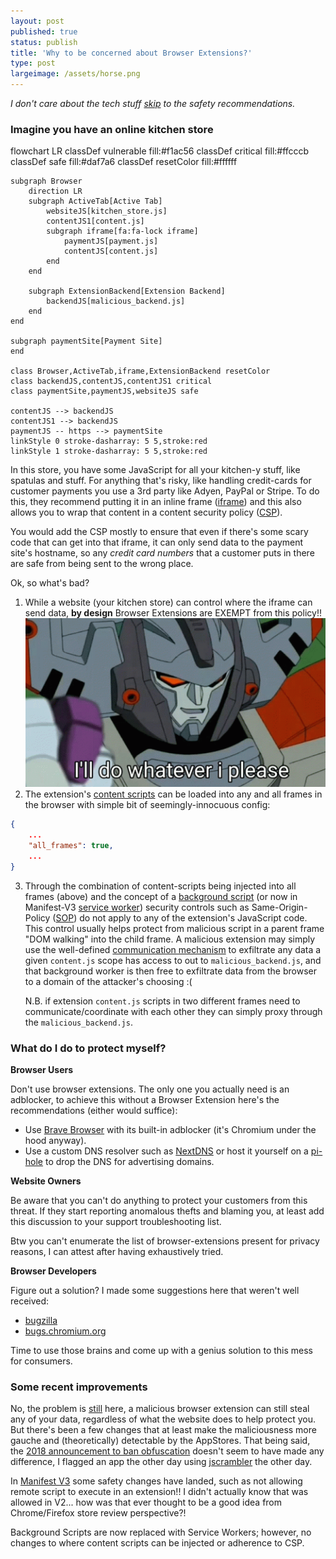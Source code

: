 ```yaml
---
layout: post
published: true
status: publish
title: 'Why to be concerned about Browser Extensions?'
type: post
largeimage: /assets/horse.png
---
```


_I don't care about the tech stuff [skip](#what-do-i-do-to-protect-myself) to the safety recommendations._

### Imagine you have an online kitchen store

<div class="mermaid">
flowchart LR
    classDef vulnerable fill:#f1ac56
    classDef critical fill:#ffcccb
    classDef safe fill:#daf7a6
    classDef resetColor fill:#ffffff

    subgraph Browser
        direction LR
        subgraph ActiveTab[Active Tab]
            websiteJS[kitchen_store.js]
            contentJS1[content.js]
            subgraph iframe[fa:fa-lock iframe]
                paymentJS[payment.js]
                contentJS[content.js]
            end 
        end

        subgraph ExtensionBackend[Extension Backend]
            backendJS[malicious_backend.js]
        end
    end

    subgraph paymentSite[Payment Site]
    end

    class Browser,ActiveTab,iframe,ExtensionBackend resetColor
    class backendJS,contentJS,contentJS1 critical
    class paymentSite,paymentJS,websiteJS safe

    contentJS --> backendJS
    contentJS1 --> backendJS
    paymentJS -- https --> paymentSite
    linkStyle 0 stroke-dasharray: 5 5,stroke:red
    linkStyle 1 stroke-dasharray: 5 5,stroke:red
</div>

In this store, you have some JavaScript for all your kitchen-y stuff, like spatulas and stuff.
For anything that's risky, like handling credit-cards for customer payments you use a 3rd party like Adyen, PayPal or Stripe.
To do this, they recommend putting it in an inline frame ([iframe](https://developer.mozilla.org/en-US/docs/Web/HTML/Element/iframe)) and this also allows you to wrap that content in a content security policy ([CSP](https://developer.mozilla.org/en-US/docs/Web/HTTP/CSP)). 

You would add the CSP mostly to ensure that even if there's some scary code that can get into that iframe, it can only send data to the payment site's hostname, so any _credit card numbers_ that a customer puts in there are safe from being sent to the wrong place.

Ok, so what's bad?

1. While a website (your kitchen store) can control where the iframe can send data, **by design** Browser Extensions are EXEMPT from this policy!! 
    !["I do what I want"](/assets/i-will-do-what-i-want.gif)
2. The extension's [content scripts](https://developer.chrome.com/docs/extensions/mv3/content_scripts/) can be loaded into any and all frames in the browser with simple bit of seemingly-innocuous config:
```json
{
    ...
    "all_frames": true,
    ...
}
```
3. Through the combination of content-scripts being injected into all frames (above) and the concept of a [background script](https://developer.chrome.com/docs/extensions/mv2/background_pages/) (or now in Manifest-V3 [service worker](https://developer.chrome.com/docs/extensions/mv3/intro/mv3-migration/#man-sw)) security controls such as Same-Origin-Policy ([SOP](https://developer.mozilla.org/en-US/docs/Web/Security/Same-origin_policy)) do not apply to any of the extension's JavaScript code.         
    This control usually helps protect from malicious script in a parent frame "DOM walking" into the child frame. A malicious extension may simply use the well-defined [communication mechanism](https://developer.chrome.com/docs/extensions/mv3/messaging/) to exfiltrate any data a given `content.js` scope has access to out to `malicious_backend.js`, and that background worker is then free to exfiltrate data from the browser to a domain of the attacker's choosing :(      

    N.B. if extension `content.js` scripts in two different frames need to communicate/coordinate with each other they can simply proxy through the `malicious_backend.js`.

### What do I do to protect myself?

**Browser Users**

Don't use browser extensions. The only one you actually need is an adblocker, to achieve this without a Browser Extension here's the recommendations (either would suffice):
  - Use [Brave Browser](https://brave.com) with its built-in adblocker (it's Chromium under the hood anyway).
  - Use a custom DNS resolver such as [NextDNS](https://nextdns.io/?from=jsbhvf3z) or host it yourself on a [pi-hole](https://pi-hole.net/) to drop the DNS for advertising domains.

**Website Owners**

Be aware that you can't do anything to protect your customers from this threat.
If they start reporting anomalous thefts and blaming you, at least add this discussion to your support troubleshooting list.

Btw you can't enumerate the list of browser-extensions present for privacy reasons, I can attest after having exhaustively tried.

**Browser Developers**

Figure out a solution? I made some suggestions here that weren't well received:
* [bugzilla](https://bugzilla.mozilla.org/show_bug.cgi?id=1629624)
* [bugs.chromium.org](https://bugs.chromium.org/p/chromium/issues/detail?id=1070315)

Time to use those brains and come up with a genius solution to this mess for consumers.

### Some recent improvements

No, the problem is <u>still</u> here, a malicious browser extension can still steal any of your data, regardless of what the website does to help protect you. But there's been a few changes that at least make the maliciousness more gauche and (theoretically) detectable by the AppStores. That being said, the [2018 announcement to ban obfuscation](https://blog.chromium.org/2018/10/trustworthy-chrome-extensions-by-default.html) doesn't seem to have made any difference, I flagged an app the other day using [jscrambler](https://jscrambler.com/) the other day.

In [Manifest V3](https://developer.chrome.com/docs/extensions/mv3/intro/mv3-overview/) some safety changes have landed, such as not allowing remote script to execute in an extension!! I didn't actually know that was allowed in V2... how was that ever thought to be a good idea from Chrome/Firefox store review perspective?!

Background Scripts are now replaced with Service Workers; however, no changes to where content scripts can be injected or adherence to CSP.
